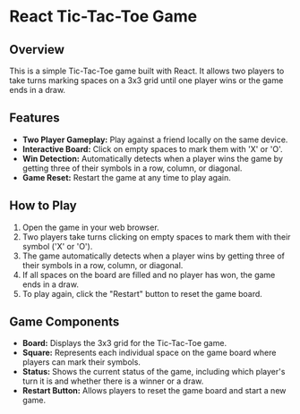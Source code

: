 # React Tic-Tac-Toe Game

## Overview
This is a simple Tic-Tac-Toe game built with React. It allows two players to take turns marking spaces on a 3x3 grid until one player wins or the game ends in a draw.

## Features
- **Two Player Gameplay:** Play against a friend locally on the same device.
- **Interactive Board:** Click on empty spaces to mark them with 'X' or 'O'.
- **Win Detection:** Automatically detects when a player wins the game by getting three of their symbols in a row, column, or diagonal.
- **Game Reset:** Restart the game at any time to play again.

## How to Play
1. Open the game in your web browser.
2. Two players take turns clicking on empty spaces to mark them with their symbol ('X' or 'O').
3. The game automatically detects when a player wins by getting three of their symbols in a row, column, or diagonal.
4. If all spaces on the board are filled and no player has won, the game ends in a draw.
5. To play again, click the "Restart" button to reset the game board.

## Game Components
- **Board:** Displays the 3x3 grid for the Tic-Tac-Toe game.
- **Square:** Represents each individual space on the game board where players can mark their symbols.
- **Status:** Shows the current status of the game, including which player's turn it is and whether there is a winner or a draw.
- **Restart Button:** Allows players to reset the game board and start a new game.


